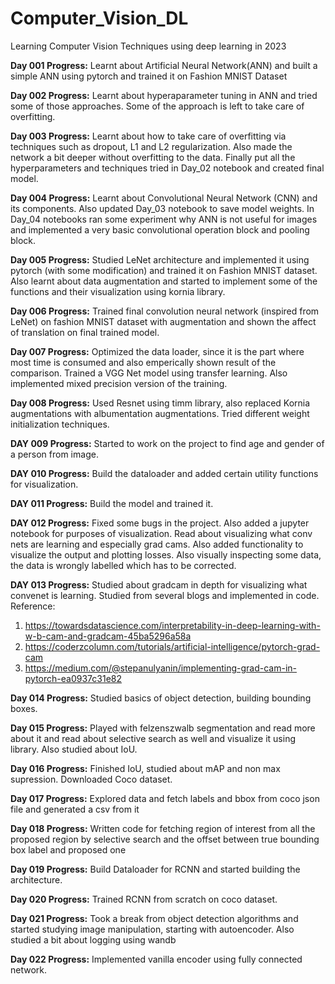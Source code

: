 # Computer_Vision_DL
Learning Computer Vision Techniques using deep learning in 2023

__Day 001 Progress:__ Learnt about Artificial Neural Network(ANN) and built a simple ANN using pytorch and trained it on Fashion MNIST Dataset

__Day 002 Progress:__ Learnt about hyperaparameter tuning in ANN and tried some of those approaches. Some of the approach is left to take care of overfitting.

__Day 003 Progress:__ Learnt about how to take care of overfitting via techniques such as dropout, L1 and L2 regularization. Also made the network a bit deeper without overfitting to the data. Finally put all the hyperparameters and techniques tried in Day_02 notebook and created final model.

__Day 004 Progress:__ Learnt about Convolutional Neural Network (CNN) and its components. Also updated Day_03 notebook to save model weights. In Day_04 notebooks ran some experiment why ANN is not useful for images and implemented a very basic convolutional operation block and pooling block.

__Day 005 Progress:__ Studied LeNet architecture and implemented it using pytorch (with some modification) and trained it on Fashion MNIST dataset. Also learnt about data augmentation and started to implement some of the functions and their visualization using kornia library.

__Day 006 Progress:__ Trained final convolution neural network (inspired from LeNet) on fashion MNIST dataset with augmentation and shown the affect of translation on final trained model.

__Day 007 Progress:__ Optimized the data loader, since it is the part where most time is consumed and also emperically shown result of the comparison. Trained a VGG Net model using transfer learning. Also implemented mixed precision version of the training.

__Day 008 Progress:__ Used Resnet using timm library, also replaced Kornia augmentations with albumentation augmentations. Tried different weight initialization techniques.

__DAY 009 Progress:__ Started to work on the project to find age and gender of a person from image.

__DAY 010 Progress:__ Build the dataloader and added certain utility functions for visualization.

__DAY 011 Progress:__ Build the model and trained it.

__DAY 012 Progress:__ Fixed some bugs in the project. Also added a jupyter notebook for purposes of visualization. Read about visualizing what conv nets are learning and especially grad cams. Also added functionality to visualize the output and plotting losses. Also visually inspecting some data, the data is wrongly labelled which has to be corrected.

__DAY 013 Progress:__ Studied about gradcam in depth for visualizing what convenet is learning. Studied from several blogs and implemented in code.
Reference:

1. https://towardsdatascience.com/interpretability-in-deep-learning-with-w-b-cam-and-gradcam-45ba5296a58a
2. https://coderzcolumn.com/tutorials/artificial-intelligence/pytorch-grad-cam
3. https://medium.com/@stepanulyanin/implementing-grad-cam-in-pytorch-ea0937c31e82

__Day 014 Progress:__ Studied basics of object detection, building bounding boxes.

__Day 015 Progress:__ Played with felzenszwalb segmentation and read more about it and read about selective search as well and visualize it using library. Also studied about IoU. 

__Day 016 Progress:__ Finished IoU, studied about mAP and non max supression. Downloaded Coco dataset.

__Day 017 Progress:__ Explored data and fetch labels and bbox from coco json file and generated a csv from it

__Day 018 Progress:__ Written code for fetching region of interest from all the proposed region by selective search and the offset between true bounding box label and proposed one

__Day 019 Progress:__ Build Dataloader for RCNN and started building the architecture.

__Day 020 Progress:__ Trained RCNN from scratch on coco dataset.

__Day 021 Progress:__ Took a break from object detection algorithms and started studying image manipulation, starting with autoencoder. Also studied a bit about logging using wandb

__Day 022 Progress:__ Implemented vanilla encoder using fully connected network.